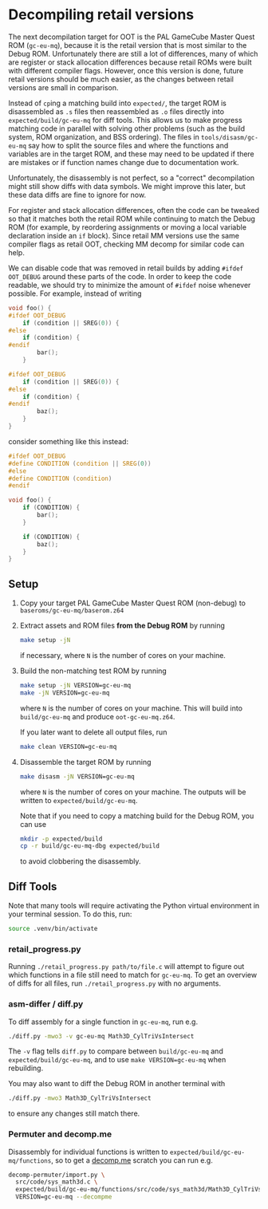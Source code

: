 # Decompiling retail versions

The next decompilation target for OOT is the PAL GameCube Master Quest ROM
(`gc-eu-mq`), because it is the retail version that is most similar to the Debug
ROM. Unfortunately there are still a lot of differences, many of which are
register or stack allocation differences because retail ROMs were built with
different compiler flags. However, once this version is done, future
retail versions should be much easier, as the changes between retail versions are
small in comparison.

Instead of `cp`ing a matching build into `expected/`, the target ROM is disassembled as `.s` files then
reassembled as `.o` files directly into `expected/build/gc-eu-mq` for diff tools.
This allows us to make progress matching code in parallel with solving other
problems (such as the build system, ROM organization, and BSS ordering). The
files in `tools/disasm/gc-eu-mq` say how to split the source files and where the
functions and variables are in the target ROM, and these may need to be updated
if there are mistakes or if function names change due to documentation work.

Unfortunately, the disassembly is not perfect, so a "correct" decompilation might
still show diffs with data symbols. We might improve this later, but these data
diffs are fine to ignore for now.

For register and stack allocation differences, often the code can be tweaked so
that it matches both the retail ROM while continuing to match the Debug ROM (for
example, by reordering assignments or moving a local variable declaration inside
an `if` block). Since retail MM versions use the same compiler flags as retail
OOT, checking MM decomp for similar code can help.

We can disable code that was removed in retail builds by adding
`#ifdef OOT_DEBUG` around these parts of the code. In order to keep the code
readable, we should try to minimize the amount of `#ifdef` noise whenever
possible. For example, instead of writing

```c
void foo() {
#ifdef OOT_DEBUG
    if (condition || SREG(0)) {
#else
    if (condition) {
#endif
        bar();
    }

#ifdef OOT_DEBUG
    if (condition || SREG(0)) {
#else
    if (condition) {
#endif
        baz();
    }
}
```

consider something like this instead:

```c
#ifdef OOT_DEBUG
#define CONDITION (condition || SREG(0))
#else
#define CONDITION (condition)
#endif

void foo() {
    if (CONDITION) {
        bar();
    }

    if (CONDITION) {
        baz();
    }
}
```

## Setup

1.  Copy your target PAL GameCube Master Quest ROM (non-debug) to
    `baseroms/gc-eu-mq/baserom.z64`

1.  Extract assets and ROM files **from the Debug ROM** by running

    ```sh
    make setup -jN
    ```

    if necessary, where `N` is the number of cores on your machine.

1.  Build the non-matching test ROM by running

    ```sh
    make setup -jN VERSION=gc-eu-mq
    make -jN VERSION=gc-eu-mq
    ```

    where `N` is the number of cores on your machine. This will build into
    `build/gc-eu-mq` and produce `oot-gc-eu-mq.z64`.

    If you later want to delete all output files, run

    ```sh
    make clean VERSION=gc-eu-mq
    ```

1.  Disassemble the target ROM by running

    ```sh
    make disasm -jN VERSION=gc-eu-mq
    ```

    where `N` is the number of cores on your machine. The outputs will be written to
    `expected/build/gc-eu-mq`.

    Note that if you need to copy a matching build for the Debug ROM, you can use

    ```sh
    mkdir -p expected/build
    cp -r build/gc-eu-mq-dbg expected/build
    ```

    to avoid clobbering the disassembly.

## Diff Tools

Note that many tools will require activating the Python virtual environment
in your terminal session. To do this, run:

```sh
source .venv/bin/activate
```

### retail_progress.py

Running `./retail_progress.py path/to/file.c` will attempt to figure out which functions
in a file still need to match for `gc-eu-mq`. To get an overview of diffs for
all files, run `./retail_progress.py` with no arguments.

### asm-differ / diff.py

To diff assembly for a single function in `gc-eu-mq`, run e.g.

```sh
./diff.py -mwo3 -v gc-eu-mq Math3D_CylTriVsIntersect
```

The `-v` flag tells `diff.py` to compare between `build/gc-eu-mq` and
`expected/build/gc-eu-mq`, and to use `make VERSION=gc-eu-mq` when rebuilding.

You may also want to diff the Debug ROM in another terminal with

```sh
./diff.py -mwo3 Math3D_CylTriVsIntersect
```

to ensure any changes still match there.

### Permuter and decomp.me

Disassembly for individual functions is written to
`expected/build/gc-eu-mq/functions`, so to get a [decomp.me](https://decomp.me/) scratch you can run
e.g.

```sh
decomp-permuter/import.py \
  src/code/sys_math3d.c \
  expected/build/gc-eu-mq/functions/src/code/sys_math3d/Math3D_CylTriVsIntersect.s \
  VERSION=gc-eu-mq --decompme
```
